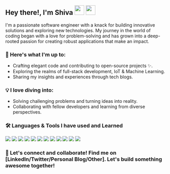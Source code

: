 <!--GIF-->

## Hey there!, I'm Shiva <img src="https://giphy.com/embed/ZCGiYQPSdpcB2ks3pG" height="30"/> <img src="https://giphy.com/embed/Q7LHmoFwVP6Yc1swZs" height="30"/>

I'm a passionate software engineer with a knack for building innovative solutions and exploring new technologies. My journey in the world of coding began with a love for problem-solving and has grown into a deep-rooted passion for creating robust applications that make an impact.

### 🚀 Here's what I'm up to:

- Crafting elegant code and contributing to open-source projects ✨.
- Exploring the realms of full-stack development, IoT & Machine Learning.
- Sharing my insights and experiences through tech blogs.

### 💡 I love diving into:

- Solving challenging problems and turning ideas into reality.
- Collaborating with fellow developers and learning from diverse perspectives.

### 🛠️ Languages & Tools I have used and Learned

<p align="left">
    <img src="https://cdn.jsdelivr.net/gh/devicons/devicon/icons/html5/html5-original-wordmark.svg" />
    <img src="https://cdn.jsdelivr.net/gh/devicons/devicon/icons/css3/css3-original-wordmark.svg" />
    <img src="https://cdn.jsdelivr.net/gh/devicons/devicon/icons/javascript/javascript-original.svg" />
    <img src="https://cdn.jsdelivr.net/gh/devicons/devicon/icons/bootstrap/bootstrap-original.svg" />
    <img src="https://cdn.jsdelivr.net/gh/devicons/devicon/icons/tailwindcss/tailwindcss-plain.svg" />          
    <img src="https://cdn.jsdelivr.net/gh/devicons/devicon/icons/python/python-original.svg" />
    <img src="https://cdn.jsdelivr.net/gh/devicons/devicon/icons/django/django-plain.svg" />
    <img src="https://cdn.jsdelivr.net/gh/devicons/devicon/icons/go/go-original.svg" />
    <img src="https://cdn.jsdelivr.net/gh/devicons/devicon/icons/git/git-original.svg" />
    <img src="https://cdn.jsdelivr.net/gh/devicons/devicon/icons/linux/linux-original.svg" />
    <img src="https://cdn.jsdelivr.net/gh/devicons/devicon/icons/mysql/mysql-original-wordmark.svg" />
    <img src="https://cdn.jsdelivr.net/gh/devicons/devicon/icons/vim/vim-original.svg" />
</p>

### 🌟 Let's connect and collaborate! Find me on [LinkedIn/Twitter/Personal Blog/Other]. Let's build something awesome together!
